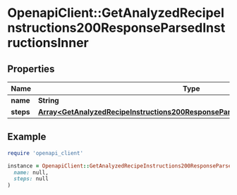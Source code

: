 # OpenapiClient::GetAnalyzedRecipeInstructions200ResponseParsedInstructionsInner

## Properties

| Name | Type | Description | Notes |
| ---- | ---- | ----------- | ----- |
| **name** | **String** |  |  |
| **steps** | [**Array&lt;GetAnalyzedRecipeInstructions200ResponseParsedInstructionsInnerStepsInner&gt;**](GetAnalyzedRecipeInstructions200ResponseParsedInstructionsInnerStepsInner.md) |  | [optional] |

## Example

```ruby
require 'openapi_client'

instance = OpenapiClient::GetAnalyzedRecipeInstructions200ResponseParsedInstructionsInner.new(
  name: null,
  steps: null
)
```

